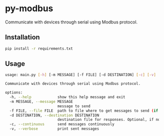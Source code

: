 # py-modbus

Communicate with devices through serial using Modbus protocol.

## Installation

```sh
pip install -r requirements.txt
```

## Usage

```sh
usage: main.py [-h] [-m MESSAGE] [-f FILE] [-d DESTINATION] [-c] [-v]

Communicate with devices through serial using Modbus protocol.

options:
  -h, --help            show this help message and exit
  -m MESSAGE, --message MESSAGE
                        message to send
  -f FILE, --file FILE  path to file where to get messages to send (if '-m' is provided, this argument is ignored)
  -d DESTINATION, --destination DESTINATION
                        destination file for responses. Optional, if not provided the responses are printed on the console
  -c, --continuous      send messages continuously
  -v, --verbose         print sent messages
```
